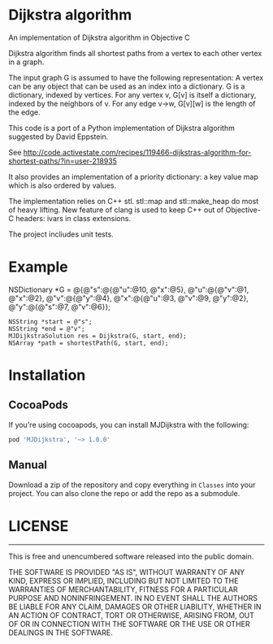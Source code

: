 Dijkstra algorithm
==================

An implementation of Dijkstra algorithm in Objective C

Dijkstra algorithm finds all shortest paths from a vertex to each other vertex in a graph.

The input graph G is assumed to have the following representation: A vertex can be any object that can
be used as an index into a dictionary.  G is a dictionary, indexed by vertices.  For any vertex v,
G[v] is itself a dictionary, indexed by the neighbors of v.  For any edge v->w, G[v][w] is the length of	the edge.
  
This code is a port of a Python implementation of Dijkstra algorithm suggested by David Eppstein.

See http://code.activestate.com/recipes/119466-dijkstras-algorithm-for-shortest-paths/?in=user-218935

It also provides an implementation of a priority dictionary: a key value map which is also ordered by values.

The implementation relies on C++ stl. stl::map and stl::make_heap do most of heavy lifting.
New feature of clang is used to keep C++ out of Objective-C headers: ivars in class extensions.

The project incliudes unit tests.

Example
=======
NSDictionary *G = @{@"s":@{@"u":@10, @"x":@5},
                        @"u":@{@"v":@1, @"x":@2},
                        @"v":@{@"y":@4},
                        @"x":@{@"u":@3, @"v":@9, @"y":@2},
                        @"y":@{@"s":@7, @"v":@6}};
    
    NSString *start = @"s";
    NSString *end = @"v";    
    MJDijkstraSolution res = Dijkstra(G, start, end);
    NSArray *path = shortestPath(G, start, end);
    

Installation
============

## CocoaPods

If you're using cocoapods, you can install MJDijkstra with the following:

```ruby
pod 'MJDijkstra', '~> 1.0.0'
```

## Manual

Download a zip of the repository and copy everything in `Classes` into your project. You can also clone the repo or add the repo as a submodule.

LICENSE
=======

---
This is free and unencumbered software released into the public domain.

THE SOFTWARE IS PROVIDED "AS IS", WITHOUT WARRANTY OF ANY KIND,
EXPRESS OR IMPLIED, INCLUDING BUT NOT LIMITED TO THE WARRANTIES OF
MERCHANTABILITY, FITNESS FOR A PARTICULAR PURPOSE AND NONINFRINGEMENT.
IN NO EVENT SHALL THE AUTHORS BE LIABLE FOR ANY CLAIM, DAMAGES OR
OTHER LIABILITY, WHETHER IN AN ACTION OF CONTRACT, TORT OR OTHERWISE,
ARISING FROM, OUT OF OR IN CONNECTION WITH THE SOFTWARE OR THE USE OR
OTHER DEALINGS IN THE SOFTWARE.
